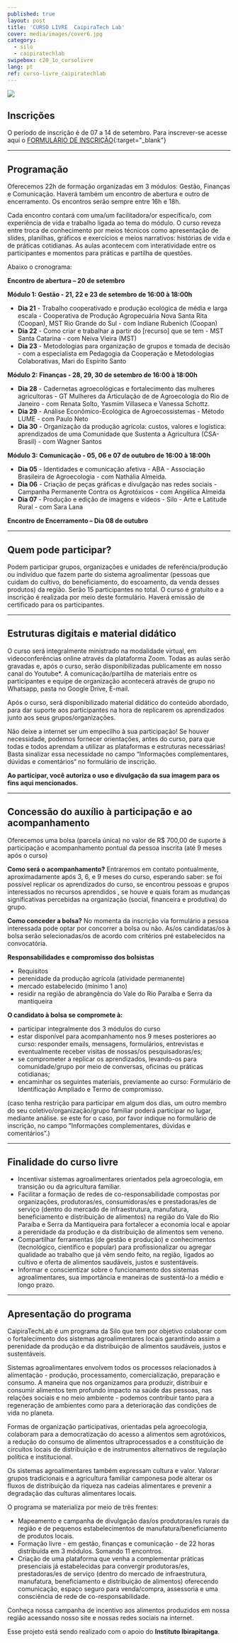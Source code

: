 ```yaml
---
published: true
layout: post
title: 'CURSO LIVRE  CaipiraTech Lab'
cover: media/images/cover6.jpg
category:
  - silo
  - caipiratechlab
swipebox: c20_1o_cursolivre
lang: pt
ref: curso-livre_caipiratechlab
---
```


![](/media/images/c20_cursolivre_banner.jpg)

## Inscrições
  
O período de inscrição é de 07 a 14 de setembro. Para inscrever-se acesse aqui o [FORMULÁRIO DE INSCRIÇÃO](https://forms.gle/eDjPBK263p1X2kJ97){:target="_blank"}

---


## Programação


Oferecemos 22h de formação organizadas em 3 módulos: Gestão, Finanças e Comunicação. Haverá também um encontro de abertura e outro de encerramento. Os encontros serão sempre entre 16h e 18h. 

Cada encontro contará com uma/um facilitadora/or específica/o, com experiência de vida e trabalho ligada ao tema do módulo. O curso reveza entre troca de conhecimento por meios técnicos como apresentação de slides, planilhas, gráficos e exercícios e meios narrativos: histórias de vida e de práticas cotidianas. As aulas acontecem com interatividade entre os participantes e momentos para práticas e partilha de questões. 
  
Abaixo o cronograma:

**Encontro de abertura – 20 de setembro**

**Módulo 1: Gestão - 21, 22 e 23 de setembro de 16:00 à 18:00h**
* **Dia 21** - Trabalho cooperativado e produção ecológica de média e larga escala - Cooperativa de Produção Agropecuária Nova Santa Rita (Coopan), MST Rio Grande do Sul - com Indiane Rubenich (Coopan)
* **Dia 22** - Como criar e trabalhar a partir do [recurso] que se tem - MST Santa Catarina - com Neiva Vieira (MST)
* **Dia 23** - Metodologias para organização de grupos e tomada de decisão - com a especialista em Pedagogia da Cooperação e Metodologias Colaborativas, Mari do Espírito Santo


**Módulo 2: Finanças - 28, 29, 30 de setembro de 16:00 à 18:00h**
* **Dia 28** - Cadernetas agroecológicas e fortalecimento das mulheres agricultoras - GT Mulheres da Articulação de de Agroecologia do Rio de Janeiro - com Renata Solto, Yasmim Villaseca e Vanessa Schottz. 
* **Dia 29** - Análise Econômico-Ecológica de Agroecossistemas - Método LUME - com Paulo Neto 
* **Dia 30** - Organização da produção agrícola: custos, valores e logística: aprendizados de uma Comunidade que Sustenta a Agricultura (CSA-Brasil) - com Wagner Santos

**Módulo 3: Comunicação - 05, 06 e 07 de outubro de 16:00 à 18:00h**
* **Dia 05** - Identidades e comunicação afetiva  - ABA - Associação Brasileira de Agroecologia - com Nathália Almeida.
* **Dia 06** - Criação de peças gráficas e divulgação nas redes sociais - Campanha Permanente Contra os Agrotóxicos - com Angélica Almeida
* **Dia 07** - Produção e edição de imagens e vídeos - Silo - Arte e Latitude Rural - com Sara Lana  

**Encontro de Encerramento – Dia 08 de outubro**

  
---

## Quem pode participar? 
  
Podem participar grupos, organizações e unidades de referência/produção ou indivíduo que fazem parte do sistema agroalimentar (pessoas que cuidam do cultivo, do beneficiamento, do escoamento, da venda desses produtos) da região.
Serão 15 participantes no total. O curso é gratuito e a inscrição é realizada por meio deste formulário. Haverá emissão de certificado para os participantes.

---

## Estruturas digitais e material didático
O curso será integralmente ministrado na modalidade virtual, em videoconferências online através da plataforma Zoom. Todas as aulas serão gravadas e, após o curso, serão disponibilizadas publicamente em nosso canal do Youtube*. A comunicação/partilha de materiais entre os participantes e equipe de organização acontecerá através de grupo no Whatsapp, pasta no Google Drive, E-mail.

Após o curso, será disponibilizado material didático do conteúdo abordado, para dar suporte aos participantes na hora de replicarem os aprendizados junto aos seus grupos/organizações.

Não deixe a internet ser um empecilho à sua participação! Se houver necessidade, podemos fornecer orientações, antes do curso, para que todas e todos aprendam a utilizar as plataformas e estruturas necessárias! Basta sinalizar essa necessidade no campo “Informações complementares, dúvidas e comentários“ no formulário de inscrição.

**Ao participar, você autoriza o uso e divulgação da sua imagem para os fins aqui mencionados.**

---

  
## Concessão do auxílio à participação e ao acompanhamento
  
Oferecemos uma bolsa (parcela única) no valor de R$ 700,00 de suporte à participação e acompanhamento pontual da pessoa inscrita (até 9 meses após o curso)

**Como será o acompanhamento?**
Entraremos em contato pontualmente,  aproximadamente após 3, 6, e 9 meses do curso, esperando saber: se foi possível replicar os aprendizados do curso, se encontrou pessoas e grupos interessados no recursos aprendidos , se houve e quais foram as mudanças significativas  percebidas na organização (social, financeira e produtiva) do grupo.

**Como conceder a bolsa?** 
No momenta da inscrição via formulário a pessoa interessada pode optar por concorrer a bolsa ou não. As/os candidatas/os à bolsa serão selecionadas/os de acordo com critérios pré estabelecidos na convocatória. 

**Responsabilidades e compromisso dos bolsistas**
* Requisitos
* perenidade da produção agrícola (atividade permanente)
* mercado estabelecido (mínimo 1 ano) 
* residir na região de abrangência do Vale do Rio Paraíba e Serra da mantiqueira

**O candidato à bolsa se compromete à:**
* participar integralmente dos 3 módulos do curso
* estar disponível para acompanhamento nos 9 meses posteriores ao curso: responder emails, mensagens, formulários, entrevistas e eventualmente receber visitas de nossas/os pesquisadoras/es;
* se comprometer a replicar os aprendizados, levando-os para comunidade/grupo por meio de conversas, oficinas ou práticas cotidianas;
* encaminhar os seguintes materiais, previamente ao curso: Formulário de Identificação Ampliado e Termo de compromisso.

(caso tenha restrição para participar em algum dos dias, um outro membro do seu coletivo/organização/grupo familiar poderá participar no lugar, mediante análise. se este for o caso, por favor indique no formulário de inscrição, no campo ”Informações complementares, dúvidas e comentários”.)

  
---

## Finalidade do curso livre 
  
* Incentivar sistemas agroalimentares orientados pela agroecologia, em transição ou da agricultura familiar.
* Facilitar a formação de redes de co-responsabilidade compostas por organizações, produtoras/es, consumidoras/es e prestadoras/es de serviço (dentro do mercado de infraestrutura, manufatura, beneficiamento e distribuição de alimentos) na região do Vale do Rio Paraíba e Serra da Mantiqueira para fortalecer a economia local e apoiar a perenidade da produção e da distribuição de alimentos sem veneno.
* Compartilhar ferramentas (de gestão e produção) e conhecimentos (tecnológico, científico e popular) para profissionalizar ou agregar qualidade ao trabalho que já vêm sendo feito, na região, ligados ao cultivo e oferta de alimentos saudáveis, justos e sustentáveis.
* Informar e conscientizar sobre o funcionamento dos sistemas agroalimentares, sua importância e maneiras de sustentá-lo a médio e longo prazo. 

---


## Apresentação do programa

CaipiraTechLab é um programa da Silo que tem por objetivo colaborar com o fortalecimento dos sistemas agroalimentares locais garantindo assim a perenidade da produção e da distribuição de alimentos saudáveis, justos e sustentáveis.

Sistemas agroalimentares envolvem todos os processos relacionados à alimentação - produção, processamento, comercialização, preparação e consumo. A maneira que nos organizamos para produzir, distribuir e consumir alimentos tem profundo impacto na saúde das pessoas, nas relações sociais e no meio ambiente - podemos contribuir tanto para a regeneração de ambientes como para a deterioração das condições de vida no planeta. 
  
Formas de organização participativas, orientadas pela agroecologia, colaboram para a democratização do acesso a alimentos sem agrotóxicos, a redução do consumo de alimentos ultraprocessados e a constituição de circuitos locais de distribuição e de instrumentos alternativos de regulação política e institucional.
  
Os sistemas agroalimentares também expressam cultura e valor. Valorar grupos tradicionais e a agricultura familiar camponesa pode alterar os fluxos de distribuição da riqueza nas cadeias alimentares e prevenir a degradação das culturas alimentares locais.
  
O programa se materializa por meio de três frentes:
* Mapeamento e campanha de divulgação das/os produtoras/es rurais da região e de pequenos estabelecimentos de manufatura/beneficiamento de produtos locais. 
* Formação livre - em gestão, finanças e comunicação - de 22 horas distribuída em 3 módulos. Somando 11 encontros.
* Criação de uma plataforma que venha a complementar práticas presenciais já estabelecidas para convergir produtoras/es, prestadoras/es de serviço (dentro do mercado de infraestrutura, manufatura, beneficiamento e distribuição de alimentos) oferecendo comunicação, espaço seguro para venda/compra, assessoria e uma consciência de rede de co-responsabilidade.
  
Conheça nossa campanha de incentivo aos alimentos produzidos em nossa região acessando nosso site e nossas redes sociais na internet.   
  
Esse projeto está sendo realizado com o apoio do **Instituto Ibirapitanga**.
